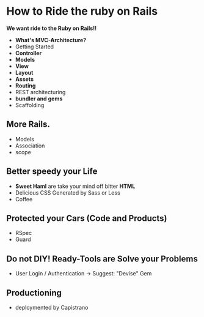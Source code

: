 How to Ride the ruby on Rails
==================
**We want ride to the Ruby on Rails!!**

* **What's MVC-Architecture?**
* Getting Started
* **Controller**
* **Models**
* **View**
 * **Layout**
 * **Assets**
* **Routing**
 * REST architecturing
* **bundler and gems**
* Scaffolding

## More Rails.

* Models
 * Association
 * scope

## Better speedy your Life

* **Sweet Haml** are take your mind off bitter **HTML**
* Delicious CSS Generated by Sass or Less
* Coffee

## Protected your Cars (Code and Products)

* RSpec
* Guard

## Do not DIY! Ready-Tools are Solve your Problems

* User Login / Authentication -> Suggest: "Devise" Gem

## Productioning

* deploymented by Capistrano
